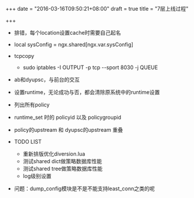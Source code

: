 +++
date = "2016-03-16T09:50:21+08:00"
draft = true
title = "7层上线过程"

+++

* 排错，每个location设置cache时需要自己起名

* local sysConfig = ngx.shared[ngx.var.sysConfig]

* tcpcopy
    - sudo iptables -I OUTPUT -p tcp --sport 8030 -j QUEUE


* ab和dyupsc，与前台的交互

* 设置runtime，无论成功与否，都会清除原系统中的runtime设置

* 列出所有policy

* runtime_set 时的 policyid 以及 policygroupid

* policy的upstream 和 dyupsc的upstream 重叠


* TODO LIST
    * 重新排版优化diversion.lua
    * 测试shared dict做策略数据库性能
    * 测试shared tree做策略数据库性能
    * log级别设置

* 问题：dump_config模块是不是不能支持least_conn之类的呢
